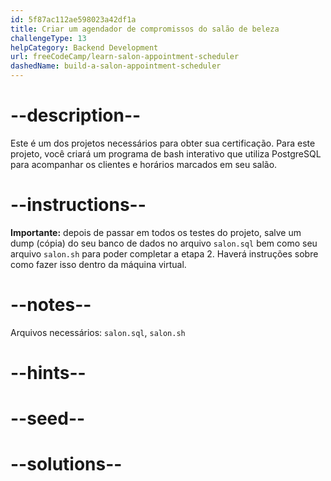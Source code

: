 ```yaml
---
id: 5f87ac112ae598023a42df1a
title: Criar um agendador de compromissos do salão de beleza
challengeType: 13
helpCategory: Backend Development
url: freeCodeCamp/learn-salon-appointment-scheduler
dashedName: build-a-salon-appointment-scheduler
---
```


# --description--

Este é um dos projetos necessários para obter sua certificação. Para este projeto, você criará um programa de bash interativo que utiliza PostgreSQL para acompanhar os clientes e horários marcados em seu salão.

# --instructions--

**Importante:** depois de passar em todos os testes do projeto, salve um dump (cópia) do seu banco de dados no arquivo `salon.sql` bem como seu arquivo `salon.sh` para poder completar a etapa 2. Haverá instruções sobre como fazer isso dentro da máquina virtual.

# --notes--

Arquivos necessários: `salon.sql`, `salon.sh`

# --hints--

# --seed--

# --solutions--

